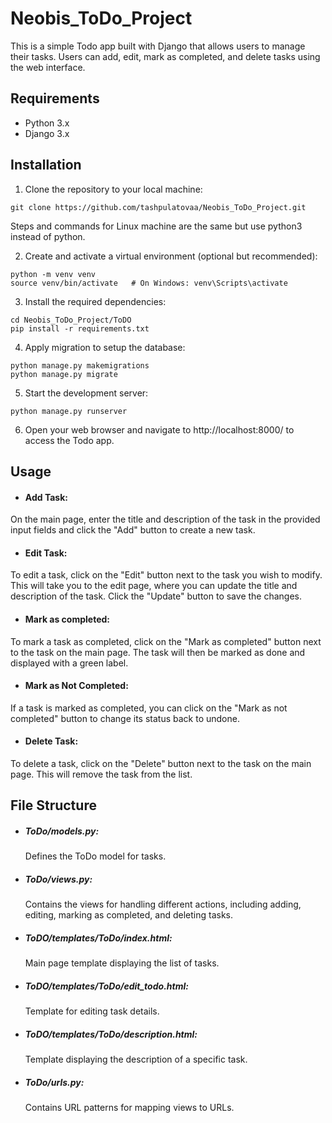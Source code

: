 # Neobis_ToDo_Project

This is a simple Todo app built with Django that allows users to manage their tasks. Users can add, edit, mark as completed, and delete tasks using the web interface.

## Requirements

* Python 3.x
* Django 3.x

## Installation
1. Clone the repository to your local machine:
 ```
git clone https://github.com/tashpulatovaa/Neobis_ToDo_Project.git
  ```

Steps and commands for Linux machine are the same but use python3 instead of python.

2. Create and activate a virtual environment (optional but recommended):
 ```
python -m venv venv
source venv/bin/activate   # On Windows: venv\Scripts\activate
```
3. Install the required dependencies:
```
cd Neobis_ToDo_Project/ToDO
pip install -r requirements.txt
```
4. Apply migration to setup the database:
```
python manage.py makemigrations
python manage.py migrate
```

5. Start the development server:
```
python manage.py runserver
```
6. Open your web browser and navigate to http://localhost:8000/ to access the Todo app.

## Usage

* #### Add Task:
On the main page, enter the title and description of the task in the provided input fields and click the "Add" button to create a new task.
* #### Edit Task:
To edit a task, click on the "Edit" button next to the task you wish to modify. This will take you to the edit page, where you can update the title and description of the task. Click the "Update" button to save the changes.
* #### Mark as completed:
To mark a task as completed, click on the "Mark as completed" button next to the task on the main page. The task will then be marked as done and displayed with a green label.
* #### Mark as Not Completed:
If a task is marked as completed, you can click on the "Mark as not completed" button to change its status back to undone.
* #### Delete Task:
 To delete a task, click on the "Delete" button next to the task on the main page. This will remove the task from the list.

## File Structure
* ##### ToDo/models.py:
  Defines the ToDo model for tasks.
* ##### ToDo/views.py:
  Contains the views for handling different actions, including adding, editing, marking as completed, and deleting tasks.
* ##### ToDO/templates/ToDo/index.html:
  Main page template displaying the list of tasks.
* ##### ToDO/templates/ToDo/edit_todo.html:
  Template for editing task details.
* ##### ToDO/templates/ToDo/description.html:
  Template displaying the description of a specific task.
* ##### ToDo/urls.py:
  Contains URL patterns for mapping views to URLs.



